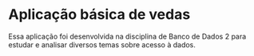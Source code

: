 # Aplicação básica de vedas

Essa aplicação foi desenvolvida na disciplina de Banco de Dados 2 para estudar e analisar diversos temas sobre acesso à dados.
